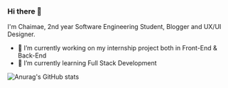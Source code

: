 ### Hi there 👋

I'm Chaimae, 2nd year Software Engineering Student, Blogger and UX/UI Designer. 

- 🔭 I’m currently working on my internship project both in Front-End & Back-End
- 🌱 I’m currently learning Full Stack Development

 ![Anurag's GitHub stats](https://github-readme-stats.vercel.app/api?username=CXaymae&show_icons=true&theme=radical)
